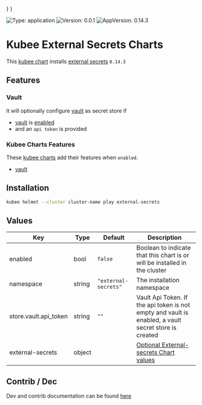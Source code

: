 

}
}

[//]: # (README.md generated by gotmpl. DO NOT EDIT.)

![Type: application](https://img.shields.io/badge/Type-application-informational?style=flat-square) ![Version: 0.0.1](https://img.shields.io/badge/Version-0.0.1-informational?style=flat-square) ![AppVersion: 0.14.3](https://img.shields.io/badge/AppVersion-0.14.3-informational?style=flat-square)

# Kubee External Secrets Charts

This [kubee chart](https://github.com/EraldyHq/kubee/blob/main/docs/site/kubee-helmet-chart.md) installs [external secrets](https://external-secrets.io/latest/) `0.14.3`

## Features

### Vault
It will optionally configure [vault](https://github.com/EraldyHq/kubee/blob/main/charts/vault/README.md) as secret store if
* [vault](https://github.com/EraldyHq/kubee/blob/main/charts/vault/README.md) is [enabled](https://github.com/EraldyHq/kubee/blob/main/docs/site/chart-enabled.md)
* and an `api token` is provided

### Kubee Charts Features

  These [kubee charts](https://github.com/EraldyHq/kubee/blob/main/docs/site/kubee-helmet-chart.md) add their features when `enabled`.

* [vault](https://github.com/EraldyHq/kubee/blob/main/charts/vault/README.md)

## Installation

```bash
kubee helmet --cluster cluster-name play external-secrets
```

## Values

| Key | Type | Default | Description |
|-----|------|---------|-------------|
| enabled | bool | `false` | Boolean to indicate that this chart is or will be installed in the cluster |
| namespace | string | `"external-secrets"` | The installation namespace |
| store.vault.api_token | string | `""` | Vault Api Token. If the api token is not empty and vault is enabled, a vault secret store is created |
| external-secrets | object | | [Optional External-secrets Chart values](https://github.com/external-secrets/external-secrets/blob/v0.14.3/deploy/charts/external-secrets/values.yaml) |

## Contrib / Dec

Dev and contrib documentation can be found [here](contrib/contrib.md)

